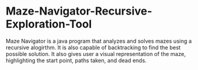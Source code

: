 # Maze-Navigator-Recursive-Exploration-Tool
Maze Navigator is a java program that analyzes and solves mazes using a recursive alogirthm. It is also capable of backtracking to find the best possible solution. It also gives user a visual representation of the maze, highlighting the start point, paths taken, and dead ends.
